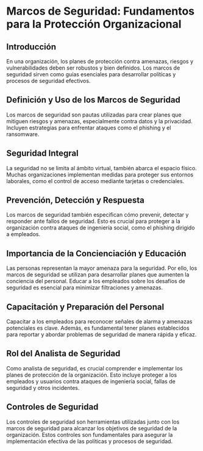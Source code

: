 # Marcos de Seguridad: Fundamentos para la Protección Organizacional

## Introducción
En una organización, los planes de protección contra amenazas, riesgos y vulnerabilidades deben ser robustos y bien definidos. Los marcos de seguridad sirven como guías esenciales para desarrollar políticas y procesos de seguridad efectivos.

## Definición y Uso de los Marcos de Seguridad
Los marcos de seguridad son pautas utilizadas para crear planes que mitiguen riesgos y amenazas, especialmente contra datos y la privacidad. Incluyen estrategias para enfrentar ataques como el phishing y el ransomware.

## Seguridad Integral
La seguridad no se limita al ámbito virtual, también abarca el espacio físico. Muchas organizaciones implementan medidas para proteger sus entornos laborales, como el control de acceso mediante tarjetas o credenciales.

## Prevención, Detección y Respuesta
Los marcos de seguridad también especifican cómo prevenir, detectar y responder ante fallos de seguridad. Esto es crucial para proteger a la organización contra ataques de ingeniería social, como el phishing dirigido a empleados.

## Importancia de la Concienciación y Educación
Las personas representan la mayor amenaza para la seguridad. Por ello, los marcos de seguridad se utilizan para desarrollar planes que aumenten la conciencia del personal. Educar a los empleados sobre los desafíos de seguridad es esencial para minimizar filtraciones y amenazas.

## Capacitación y Preparación del Personal
Capacitar a los empleados para reconocer señales de alarma y amenazas potenciales es clave. Además, es fundamental tener planes establecidos para reportar y abordar problemas de seguridad de manera rápida y eficaz.

## Rol del Analista de Seguridad
Como analista de seguridad, es crucial comprender e implementar los planes de protección de la organización. Esto incluye proteger a los empleados y usuarios contra ataques de ingeniería social, fallas de seguridad y otros incidentes.

## Controles de Seguridad
Los controles de seguridad son herramientas utilizadas junto con los marcos de seguridad para alcanzar los objetivos de seguridad de la organización. Estos controles son fundamentales para asegurar la implementación efectiva de las políticas y procesos de seguridad.

